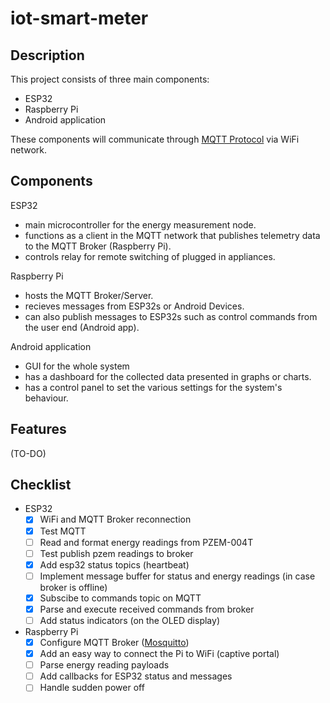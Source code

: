 # iot-smart-meter

## Description
This project consists of three main components:
- ESP32
- Raspberry Pi
- Android application

These components will communicate through [MQTT Protocol](https://mqtt.org/) via WiFi network.

## Components
ESP32
- main microcontroller for the energy measurement node.
- functions as a client in the MQTT network that publishes telemetry data to the MQTT Broker (Raspberry Pi).
- controls relay for remote switching of plugged in appliances.

Raspberry Pi
- hosts the MQTT Broker/Server.
- recieves messages from ESP32s or Android Devices.
- can also publish messages to ESP32s such as control commands from the user end (Android app).

Android application
- GUI for the whole system
- has a dashboard for the collected data presented in graphs or charts.
- has a control panel to set the various settings for the system's behaviour.

## Features
(TO-DO)

## Checklist
- ESP32
  - [x] WiFi and MQTT Broker reconnection
  - [x] Test MQTT
  - [ ] Read and format energy readings from PZEM-004T
  - [ ] Test publish pzem readings to broker
  - [x] Add esp32 status topics (heartbeat)
  - [ ] Implement message buffer for status and energy readings
        (in case broker is offline)
  - [x] Subscibe to commands topic on MQTT
  - [x] Parse and execute received commands from broker
  - [ ] Add status indicators (on the OLED display)

- Raspberry Pi
  - [x] Configure MQTT Broker ([Mosquitto](https://github.com/eclipse-mosquitto/mosquitto))
  - [x] Add an easy way to connect the Pi to WiFi (captive portal)
  - [ ] Parse energy reading payloads
  - [ ] Add callbacks for ESP32 status and messages
  - [ ] Handle sudden power off
